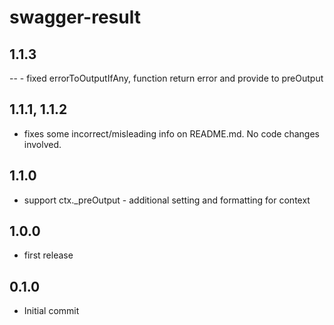 swagger-result
================

## 1.1.3

-- - fixed errorToOutputIfAny, function return error and provide to preOutput
## 1.1.1, 1.1.2
 - fixes some incorrect/misleading info on README.md. 
   No code changes involved.

## 1.1.0
 - support ctx._preOutput - additional setting and formatting for context
 
## 1.0.0
 - first release 
 
## 0.1.0
 - Initial commit


